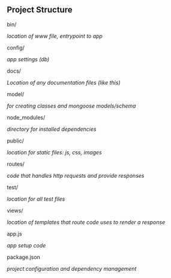 <h2>Project Structure</h2>

<p>bin/</p>             <i>location of www file, entrypoint to app</i>
<p>config/</p>          <i>app settings (db)</i>
<p>docs/</p>            <i>Location of any documentation files (like this)</i>
<p>model/</p>           <i>for creating classes and mongoose models/schema </i>
<p>node_modules/</p>    <i>directory for installed dependencies </i>
<p>public/</p>          <i>location for static files: js, css, images </i>
<p>routes/</p>          <i>code that handles http requests and provide responses </i>
<p>test/</p>            <i>location for all test files</i>
<p>views/</p>           <i>location of templates that route code uses to render a response </i>
<p>app.js </p>          <i>app setup code</i>
<p>package.json </p>    <i>project configuration and dependency management</i>
